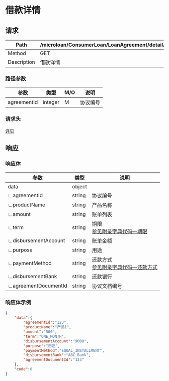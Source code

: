 # 借款详情

## 请求

| Path        | /microloan/ConsumerLoan/LoanAgreement/detail/{agreementId}/retrieve |
| ----------- | ------------------------------------------------------------ |
| Method      | GET                                                          |
| Description | 借款详情                                                     |

### 路径参数

| 参数        | 类型    | M/O  | 说明     |
| ----------- | ------- | ---- | -------- |
| agreementId | integer | M    | 协议编号 |

### 请求头

[详见](../../header.md)

## 响应

### 响应体

| 参数                 | 类型   | 说明                                                         |
| -------------------- | ------ | ------------------------------------------------------------ |
| data                 | object |                                                              |
| ∟agreementId         | string | 协议编号                                                     |
| ∟productName         | string | 产品名称                                                     |
| ∟amount              | string | 账单列表                                                     |
| ∟term                | string | 期限<br/>[参见附录字典代码—期限](../../appendices/dictionary_code.md) |
| ∟disbursementAccount | string | 账单金额                                                     |
| ∟purpose             | string | 用途                                                         |
| ∟paymentMethod       | string | 还款方式<br/>[参见附录字典代码—还款方式](../../appendices/dictionary_code.md) |
| ∟disbursementBank    | string | 还款银行                                                     |
| ∟agreementDocumentId | string | 协议文档编号                                                 |

### 响应体示例

```json
{
    "data":{
        "agreementId":"123",
        "productName":"产品1",
        "amount":"500",
        "term":"ONE_MONTH",
        "disbursementAccount":"9000",
        "purpose":"用途",
        "paymentMethod":"EQUAL_INSTALLMENT",
        "disbursementBank":"ABC Bank",
        "agreementDocumentId":"123"
    },
    "code":0
}
```

